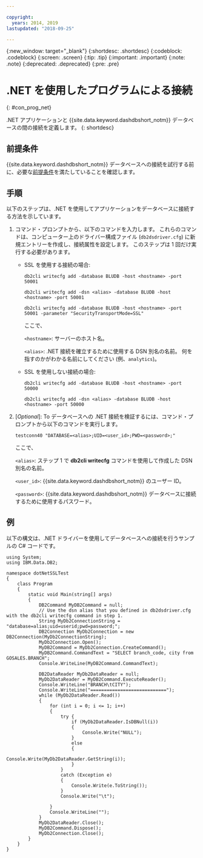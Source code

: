 ```yaml
---

copyright:
  years: 2014, 2019
lastupdated: "2018-09-25"

---
```


<!-- Attribute definitions --> 
{:new_window: target="_blank"}
{:shortdesc: .shortdesc}
{:codeblock: .codeblock}
{:screen: .screen}
{:tip: .tip}
{:important: .important}
{:note: .note}
{:deprecated: .deprecated}
{:pre: .pre}

# .NET を使用したプログラムによる接続
{: #con_prog_net}

.NET アプリケーションと {{site.data.keyword.dashdbshort_notm}} データベースの間の接続を定義します。 
{: shortdesc}

## 前提条件

{{site.data.keyword.dashdbshort_notm}} データベースへの接続を試行する前に、必要な[前提条件](connecting.html#prereqs)を満たしていることを確認します。

<!-- Before you can connect to your database, you must perform the following steps:

- [Verify prerequisites](prereqs.html), including installing driver packages, configuring your local environment, and downloading SSL certificates (if needed)
- Collect [connection information](credentials.html), including database details such as host name and port numbers, and connection credentials such as user ID and password -->

## 手順

以下のステップは、.NET を使用してアプリケーションをデータベースに接続する方法を示しています。

1. コマンド・プロンプトから、以下のコマンドを入力します。 これらのコマンドは、コンピューター上のドライバー構成ファイル (`db2dsdriver.cfg`) に新規エントリーを作成し、接続属性を設定します。 このステップは 1 回だけ実行する必要があります。
        
   - SSL を使用する接続の場合:

     `db2cli writecfg add -database BLUDB -host <hostname> -port 50001`

     `db2cli writecfg add -dsn <alias> -database BLUDB -host <hostname> -port 50001`

     `db2cli writecfg add -database BLUDB -host <hostname> -port 50001 -parameter "SecurityTransportMode=SSL"`

     ここで、

     `<hostname>`: サーバーのホスト名。
    
     `<alias>`: .NET 接続を確立するために使用する DSN 別名の名前。 何を指すのかがわかる名前にしてください (例、`analytics`)。 

   - SSL を使用しない接続の場合:

     `db2cli writecfg add -database BLUDB -host <hostname> -port 50000`

     `db2cli writecfg add -dsn <alias> -database BLUDB -host <hostname> -port 50000`

2. [*Optional*]: To データベースへの .NET 接続を検証するには、コマンド・プロンプトから以下のコマンドを実行します。

   `testconn40 "DATABASE=<alias>;UID=<user_id>;PWD=<password>;"`

   ここで、

   `<alias>`: ステップ 1 で **db2cli writecfg** コマンドを使用して作成した DSN 別名の名前。
    
   `<user_id>`: {{site.data.keyword.dashdbshort_notm}} のユーザー ID。 
    
   `<password>`: {{site.data.keyword.dashdbshort_notm}} データベースに接続するために使用するパスワード。 

## 例

以下の構文は、.NET ドライバーを使用してデータベースへの接続を行うサンプルの C# コードです。

```
using System;
using IBM.Data.DB2;

namespace dotNetSSLTest
{
    class Program
    {
        static void Main(string[] args)
        {
            DB2Command MyDB2Command = null;
            // Use the dsn alias that you defined in db2dsdriver.cfg with the db2cli writecfg command in step 1.
            String MyDb2ConnectionString = "database=alias;uid=userid;pwd=password;"; 
            DB2Connection MyDb2Connection = new DB2Connection(MyDb2ConnectionString);
            MyDb2Connection.Open();
            MyDB2Command = MyDb2Connection.CreateCommand();
            MyDB2Command.CommandText = "SELECT branch_code, city from GOSALES.BRANCH";
            Console.WriteLine(MyDB2Command.CommandText);

            DB2DataReader MyDb2DataReader = null;
            MyDb2DataReader = MyDB2Command.ExecuteReader();
            Console.WriteLine("BRANCH\tCITY");
            Console.WriteLine("============================");
            while (MyDb2DataReader.Read())
            {
                for (int i = 0; i <= 1; i++)
                {
                    try {
                        if (MyDb2DataReader.IsDBNull(i))
                        {
                            Console.Write("NULL");
                        }
                        else
                        {
                            Console.Write(MyDb2DataReader.GetString(i));
                        }
                    }
                    catch (Exception e)
                    {
                        Console.Write(e.ToString());
                    }
                    Console.Write("\t"); 

                }
                Console.WriteLine("");
            }
            MyDb2DataReader.Close();
            MyDB2Command.Dispose();
            MyDb2Connection.Close();
        }
    }
}
```

